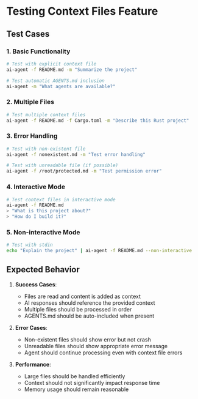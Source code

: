 # Testing Context Files Feature

## Test Cases

### 1. Basic Functionality
```bash
# Test with explicit context file
ai-agent -f README.md -m "Summarize the project"

# Test automatic AGENTS.md inclusion
ai-agent -m "What agents are available?"
```

### 2. Multiple Files
```bash
# Test multiple context files
ai-agent -f README.md -f Cargo.toml -m "Describe this Rust project"
```

### 3. Error Handling
```bash
# Test with non-existent file
ai-agent -f nonexistent.md -m "Test error handling"

# Test with unreadable file (if possible)
ai-agent -f /root/protected.md -m "Test permission error"
```

### 4. Interactive Mode
```bash
# Test context files in interactive mode
ai-agent -f README.md
> "What is this project about?"
> "How do I build it?"
```

### 5. Non-interactive Mode
```bash
# Test with stdin
echo "Explain the project" | ai-agent -f README.md --non-interactive
```

## Expected Behavior

1. **Success Cases**:
   - Files are read and content is added as context
   - AI responses should reference the provided context
   - Multiple files should be processed in order
   - AGENTS.md should be auto-included when present

2. **Error Cases**:
   - Non-existent files should show error but not crash
   - Unreadable files should show appropriate error message
   - Agent should continue processing even with context file errors

3. **Performance**:
   - Large files should be handled efficiently
   - Context should not significantly impact response time
   - Memory usage should remain reasonable
